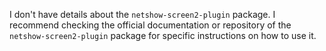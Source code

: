 I don't have details about the `netshow-screen2-plugin` package. I recommend checking the official documentation or repository of the `netshow-screen2-plugin` package for specific instructions on how to use it.
